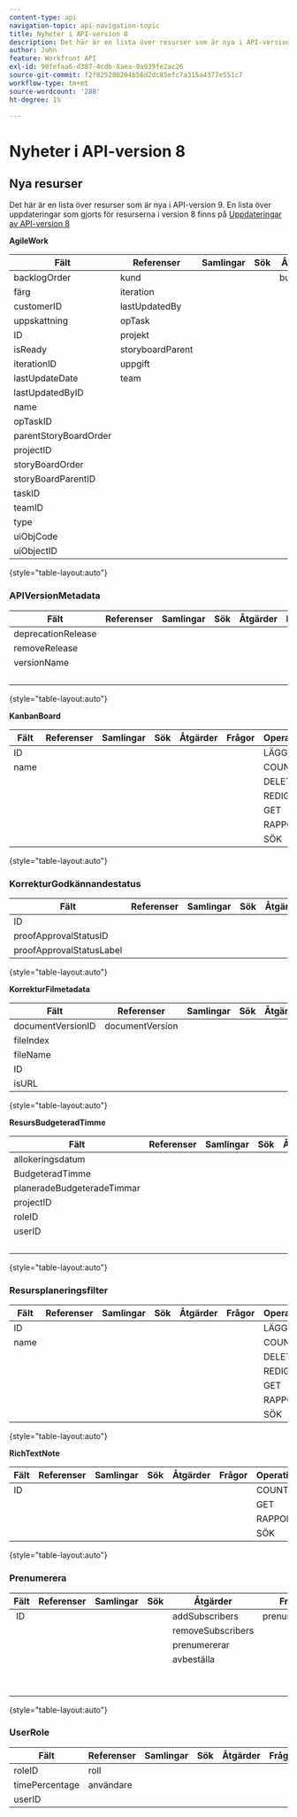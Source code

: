 ```yaml
---
content-type: api
navigation-topic: api-navigation-topic
title: Nyheter i API-version 8
description: Det här är en lista över resurser som är nya i API-version 9. En lista över uppdateringar av resurserna i version 8 finns på Uppdateringar till API-version 8
author: John
feature: Workfront API
exl-id: 90fefaa6-d387-4cdb-8aea-9a939fe2ac26
source-git-commit: f2f825280204b56d2dc85efc7a315a4377e551c7
workflow-type: tm+mt
source-wordcount: '288'
ht-degree: 1%

---
```


# Nyheter i API-version 8

## Nya resurser

Det här är en lista över resurser som är nya i API-version 9. En lista över uppdateringar som gjorts för resurserna i version 8 finns på [Uppdateringar av API-version 8](../../wf-api/api/new-api-version-8-updates.md)

**AgileWork**

| Fält | Referenser | Samlingar | Sök | Åtgärder | Frågor | Operationer |
|---|---|---|---|---|---|---|
| backlogOrder | kund |   |   | bulkCopy  |   | COPY |
| färg | iteration  |   |   |   |   | COUNT |
| customerID | lastUpdatedBy |   |   |   |   | DELETE |
| uppskattning | opTask |   |   |   |   | REDIGERA |
| ID | projekt |   |   |   |   | GET  |
| isReady | storyboardParent |   |   |   |   | RAPPORT |
| iterationID | uppgift |   |   |   |   | SÖK |
| lastUpdateDate | team |   |   |   |   |   |
| lastUpdatedByID |   |   |   |   |   |   |
| name |   |   |   |   |   |   |
| opTaskID |   |   |   |   |   |   |
| parentStoryBoardOrder |   |   |   |   |   |   |
| projectID |   |   |   |   |   |   |
| storyBoardOrder |   |   |   |   |   |   |
| storyBoardParentID |   |   |   |   |   |   |
| taskID  |   |   |   |   |   |   |
| teamID |   |   |   |   |   |   |
| type |   |   |   |   |   |   |
| uiObjCode |   |   |   |   |   |   |
| uiObjectID |   |   |   |   |   |   |

{style=&quot;table-layout:auto&quot;}

### APIVersionMetadata

| Fält | Referenser | Samlingar | Sök | Åtgärder | Frågor | Operationer |
|---|---|---|---|---|---|---|
| deprecationRelease |   |   |   |   |   | COUNT  |
| removeRelease |   |   |   |   |   | GET |
| versionName |   |   |   |   |   | RAPPORT |
|   |   |   |   |   |   | SÖK |

{style=&quot;table-layout:auto&quot;}

**KanbanBoard**

| Fält | Referenser | Samlingar | Sök | Åtgärder | Frågor | Operationer |
|---|---|---|---|---|---|---|
| ID |   |   |   |   |   | LÄGG TILL |
| name |   |   |   |   |   | COUNT |
|   |   |   |   |   |   | DELETE |
|   |   |   |   |   |   | REDIGERA |
|   |   |   |   |   |   | GET |
|   |   |   |   |   |   | RAPPORT |
|   |   |   |   |   |   | SÖK |

{style=&quot;table-layout:auto&quot;}

### KorrekturGodkännandestatus

| Fält | Referenser | Samlingar | Sök | Åtgärder | Frågor | Operationer |
|---|---|---|---|---|---|---|
| ID |   |   |   |   |   |   |
| proofApprovalStatusID |   |   |   |   |   |   |
| proofApprovalStatusLabel |   |   |   |   |   |   |

{style=&quot;table-layout:auto&quot;}

**KorrekturFilmetadata**

| Fält | Referenser | Samlingar | Sök | Åtgärder | Frågor | Operationer |
|---|---|---|---|---|---|---|
| documentVersionID | documentVersion |   |   |   |   |   |
| fileIndex |   |   |   |   |   |   |
| fileName |   |   |   |   |   |   |
| ID |   |   |   |   |   |   |
| isURL |   |   |   |   |   |   |

{style=&quot;table-layout:auto&quot;}

**ResursBudgeteradTimme**

| Fält | Referenser | Samlingar | Sök | Åtgärder | Frågor | Operationer |
|---|---|---|---|---|---|---|
| allokeringsdatum |   |   |   |   |   | LÄGG TILL |
| BudgeteradTimme |   |   |   |   |   | COUNT |
| planeradeBudgeteradeTimmar |   |   |   |   |   | DELETE |
| projectID |   |   |   |   |   | REDIGERA |
| roleID |   |   |   |   |   | GET |
| userID |   |   |   |   |   | RAPPORT |
|   |   |   |   |   |   | SÖK |

{style=&quot;table-layout:auto&quot;}

### Resursplaneringsfilter

| Fält | Referenser | Samlingar | Sök | Åtgärder | Frågor | Operationer |
|---|---|---|---|---|---|---|
| ID |   |   |   |   |   | LÄGG TILL |
| name |   |   |   |   |   | COUNT |
|   |   |   |   |   |   | DELETE |
|   |   |   |   |   |   | REDIGERA |
|   |   |   |   |   |   | GET |
|   |   |   |   |   |   | RAPPORT |
|   |   |   |   |   |   | SÖK |

{style=&quot;table-layout:auto&quot;}

**RichTextNote**

| Fält | Referenser | Samlingar | Sök | Åtgärder | Frågor | Operationer |
|---|---|---|---|---|---|---|
| ID |   |   |   |   |   | COUNT |
|   |   |   |   |   |   | GET |
|   |   |   |   |   |   | RAPPORT |
|   |   |   |   |   |   | SÖK |

{style=&quot;table-layout:auto&quot;}

### Prenumerera

| Fält | Referenser | Samlingar | Sök | Åtgärder | Frågor | Operationer |
|---|---|---|---|---|---|---|
|  ID |   |   |   | addSubscribers | prenumeranter | LÄGG TILL |
|   |   |   |   | removeSubscribers |   | COUNT  |
|   |   |   |   | prenumererar |   | DELETE |
|   |   |   |   | avbeställa |   | GET |
|   |   |   |   |   |   | RAPPORT |
|   |   |   |   |   |   | SÖK |

{style=&quot;table-layout:auto&quot;}

### UserRole

| Fält | Referenser | Samlingar | Sök | Åtgärder | Frågor | Operationer |
|---|---|---|---|---|---|---|
| roleID | roll |   |   |   |   |   |
| timePercentage | användare |   |   |   |   |   |
| userID |   |   |   |   |   |   |
